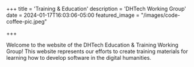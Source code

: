 +++
title = 'Training & Education'
description = 'DHTech Working Group'
date = 2024-01-17T16:03:06-05:00
featured_image = "/images/code-coffee-pic.jpeg"

+++


Welcome to the website of the DHTech Education & Training Working Group! This website represents our efforts to create training materials for learning how to develop software in the digital humanities.